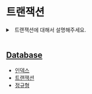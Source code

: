 # 트랜잭션

<details>
<summary>&nbsp; 트랜잭션에 대해서 설명해주세요.</summary>

---

- 

---

</details>

<br>

## [Database](./README.md)

- [인덱스](./인덱스.md)
- [트랜잭션](./트랜잭션.md)
- [정규형](./정규형.md)


